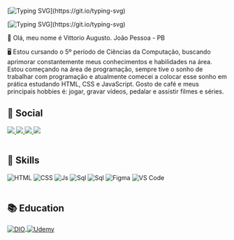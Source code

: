 [![Typing SVG](https://readme-typing-svg.demolab.com?font=Fira+Code&size=26&duration=3000&pause=1000&color=000BFF&center=true&vCenter=true&random=false&width=1000&height=100&lines=Hey+guys%F0%9F%91%8B!;I'm+Vittorio;Welcome+to+My+GitHub+Profile!)](https://git.io/typing-svg)

[![Typing SVG](https://readme-typing-svg.demolab.com?font=Fira+Code&weight=700&size=30&duration=3000&pause=1000&color=000BFF&center=true&vCenter=true&random=false&width=700&height=100&lines=Hey+guys!;I'm+Vittorio;+Welcome+to+My+GitHub+Profile!)](https://git.io/typing-svg)

👋 Olá, meu nome é Vittorio Augusto. João Pessoa - PB

🖥️ Estou cursando o 5º período de Ciências da Computação, buscando aprimorar constantemente meus conhecimentos e habilidades na área.
Estou começando na área de programação, sempre tive o sonho de trabalhar com programação e atualmente comecei a colocar esse sonho em prática estudando HTML, CSS e JavaScript. Gosto de café e meus principais hobbies é: jogar, gravar vídeos, pedalar e assistir filmes e séries.



<div>
 <h2> 👨 Social </h2>
  <a href="https://portfolio-vittorioaugusto.vercel.app/" target="_blank">
   <img src="https://img.shields.io/badge/portfólio-blue?style=for-the-badge&logoColor=white">
 </a>
 <a href="mailto:vi.aborges47@gmail.com" target="_blank">
   <img src="https://img.shields.io/badge/Gmail-D14836?style=for-the-badge&logo=gmail&logoColor=white">
 </a>
 <a href="https://www.linkedin.com/in/vittorio-augusto/" target="_blank">
   <img src="https://img.shields.io/badge/-LinkedIn-%230077B5?style=for-the-badge&logo=linkedin&logoColor=white">
 </a>
 <a href="https://www.instagram.com/vittorio.augusto/" target="_blank">
  <img src="https://img.shields.io/badge/-Instagram-%23E4405F?style=for-the-badge&logo=instagram&logoColor=white">
 </a>
 
 <br>

<div style="display: inline_block"><br>
  <h2> 🚀 Skills </h2>
<img align="center" alt="HTML" src="https://img.shields.io/badge/HTML5-E34F26?style=for-the-badge&logo=html5&logoColor=white">
<img align="center" alt="CSS" src="https://img.shields.io/badge/CSS3-1572B6?style=for-the-badge&logo=css3&logoColor=white">
<img align="center" alt="Js" src="https://img.shields.io/badge/JavaScript-F7DF1E?style=for-the-badge&logo=javascript&logoColor=black">
<img align="center" alt="Sql" src="https://img.shields.io/badge/PHP-777BB4?style=for-the-badge&logo=php&logoColor=white" />
<img align="center" alt="Sql" src="https://img.shields.io/badge/MySQL-00000F?style=for-the-badge&logo=mysql&logoColor=white">
<img align="center" alt="Figma" src="https://img.shields.io/badge/Figma-F24E1E?style=for-the-badge&logo=figma&logoColor=white"/>
  <img align="center" alt="VS Code" src="https://img.shields.io/badge/Visual_Studio_Code-0078D4?style=for-the-badge&logo=visual%20studio%20code&logoColor=white">
</div>


<div style="display: inline_block"><br>
  <h2> 📚 Education </h2>
 <a href="https://www.dio.me/" target="_blank">
<img align="center" alt="DIO" src="https://img.shields.io/badge/DIO-blue?style=for-the-badge&logo=Dio&logoColor=white">
 </a>
 <a href="https://www.udemy.com/" target="_blank">
<img align="center" alt="Udemy" src="https://img.shields.io/badge/Udemy-blueviolet?style=for-the-badge&logo=Dio&logoColor=white">
 </a>
</div>

